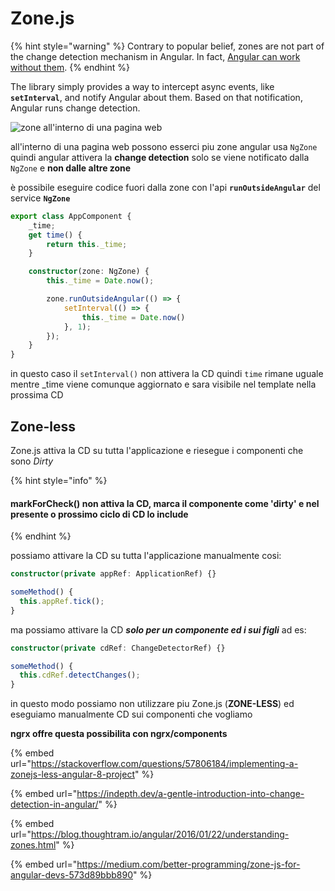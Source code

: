 # Zone.js

{% hint style="warning" %}
Contrary to popular belief, zones are not part of the change detection mechanism in Angular. In fact, [Angular can work without them](https://indepth.dev/do-you-still-think-that-ngzone-zone-js-is-required-for-change-detection-in-angular/). 
{% endhint %}

The library simply provides a way to intercept async events, like **`setInterval`**, and notify Angular about them. Based on that notification, Angular runs change detection.



![zone all&apos;interno di una pagina web](https://admin.indepth.dev/content/images/2020/02/33.png)

all'interno di una pagina web possono esserci piu zone angular usa `NgZone` quindi angular attivera la **change detection** solo se viene notificato dalla `NgZone` e **non dalle altre zone**

è possibile eseguire codice fuori dalla zone con l'api **`runOutsideAngular`** del service **`NgZone`**

```typescript
export class AppComponent {
    _time;
    get time() {
        return this._time;
    }

    constructor(zone: NgZone) {
        this._time = Date.now();

        zone.runOutsideAngular(() => {
            setInterval(() => {
                this._time = Date.now()
            }, 1);
        });
    }
}
```

in questo caso il `setInterval()`  non  attivera la CD quindi `time` rimane uguale mentre \_time viene comunque aggiornato e sara visibile nel template nella prossima CD



## Zone-less

Zone.js attiva la CD su tutta l'applicazione e riesegue i componenti che sono _Dirty_

{% hint style="info" %}
#### markForCheck\(\)  non attiva la CD, marca il componente come 'dirty' e nel presente o prossimo ciclo di CD lo include
{% endhint %}

possiamo attivare la CD su tutta l'applicazione manualmente cosi:

```typescript
constructor(private appRef: ApplicationRef) {} 

someMethod() {
  this.appRef.tick();
}
```

ma possiamo attivare la CD _**solo per un componente ed i sui figli**_  ad es:

```typescript
constructor(private cdRef: ChangeDetectorRef) {}    

someMethod() {
  this.cdRef.detectChanges();
}
```

in questo modo possiamo non utilizzare piu Zone.js \(**ZONE-LESS**\) ed eseguiamo manualmente CD sui componenti che vogliamo

**ngrx offre questa possibilita con ngrx/components**

{% embed url="https://stackoverflow.com/questions/57806184/implementing-a-zonejs-less-angular-8-project" %}

{% embed url="https://indepth.dev/a-gentle-introduction-into-change-detection-in-angular/" %}

{% embed url="https://blog.thoughtram.io/angular/2016/01/22/understanding-zones.html" %}

{% embed url="https://medium.com/better-programming/zone-js-for-angular-devs-573d89bbb890" %}



